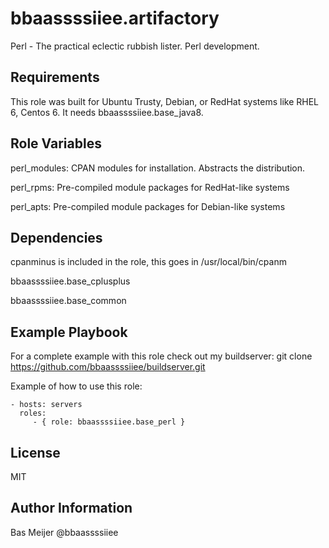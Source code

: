 bbaassssiiee.artifactory
=========

Perl - The practical eclectic rubbish lister. Perl development.

Requirements
------------

This role was built for Ubuntu Trusty, Debian, or RedHat systems like RHEL 6, Centos 6.
It needs bbaassssiiee.base_java8.

Role Variables
--------------

perl\_modules: CPAN modules for installation. Abstracts the distribution.

perl\_rpms: Pre-compiled module packages for RedHat-like systems

perl\_apts: Pre-compiled module packages for Debian-like systems


Dependencies
------------
cpanminus is included in the role, this goes in /usr/local/bin/cpanm

bbaassssiiee.base\_cplusplus

bbaassssiiee.base\_common


Example Playbook
----------------
For a complete example with this role check out my buildserver:
git clone https://github.com/bbaassssiiee/buildserver.git

Example of how to use this role:

    - hosts: servers
      roles:
         - { role: bbaassssiiee.base_perl }

License
-------

MIT

Author Information
------------------
Bas Meijer @bbaassssiiee
